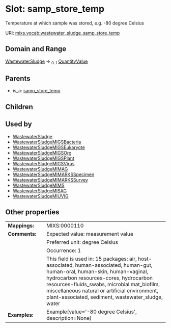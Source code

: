 
# Slot: samp_store_temp


Temperature at which sample was stored, e.g. -80 degree Celsius

URI: [mixs.vocab:wastewater_sludge_samp_store_temp](https://w3id.org/mixs/vocab/wastewater_sludge_samp_store_temp)


## Domain and Range

[WastewaterSludge](WastewaterSludge.md) &#8594;  <sub>0..1</sub> [QuantityValue](QuantityValue.md)

## Parents

 *  is_a: [samp_store_temp](samp_store_temp.md)

## Children


## Used by

 * [WastewaterSludge](WastewaterSludge.md)
 * [WastewaterSludgeMIGSBacteria](WastewaterSludgeMIGSBacteria.md)
 * [WastewaterSludgeMIGSEukaryote](WastewaterSludgeMIGSEukaryote.md)
 * [WastewaterSludgeMIGSOrg](WastewaterSludgeMIGSOrg.md)
 * [WastewaterSludgeMIGSPlant](WastewaterSludgeMIGSPlant.md)
 * [WastewaterSludgeMIGSVirus](WastewaterSludgeMIGSVirus.md)
 * [WastewaterSludgeMIMAG](WastewaterSludgeMIMAG.md)
 * [WastewaterSludgeMIMARKSSpecimen](WastewaterSludgeMIMARKSSpecimen.md)
 * [WastewaterSludgeMIMARKSSurvey](WastewaterSludgeMIMARKSSurvey.md)
 * [WastewaterSludgeMIMS](WastewaterSludgeMIMS.md)
 * [WastewaterSludgeMISAG](WastewaterSludgeMISAG.md)
 * [WastewaterSludgeMIUVIG](WastewaterSludgeMIUVIG.md)

## Other properties

|  |  |  |
| --- | --- | --- |
| **Mappings:** | | MIXS:0000110 |
| **Comments:** | | Expected value: measurement value |
|  | | Preferred unit: degree Celsius |
|  | | Occurrence: 1 |
|  | | This field is used in: 15 packages: air, host-associated, human-associated, human-gut, human-oral, human-skin, human-vaginal, hydrocarbon resources-cores, hydrocarbon resources-fluids_swabs, microbial mat_biofilm, miscellaneous natural or artificial environment, plant-associated, sediment, wastewater_sludge, water |
| **Examples:** | | Example(value='-80 degree Celsius', description=None) |

